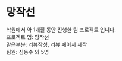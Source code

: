 # 망작선
 학원에서 약 1개월 동안 진행한 팀 프로젝트 입니다.</br>
 프로젝트 명: 망작선</br>
 맡은부분: 리뷰작성, 리뷰 페이지 제작</br>
 팀원: 심동수 외 5명</br>
